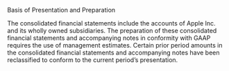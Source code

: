 Basis of Presentation and Preparation

The consolidated financial statements include the accounts of Apple Inc. and its wholly owned subsidiaries. The preparation of
these  consolidated  financial  statements  and  accompanying  notes  in  conformity  with  GAAP  requires  the  use  of  management
estimates. Certain prior period amounts in the consolidated financial statements and accompanying notes have been reclassified
to conform to the current period’s presentation.